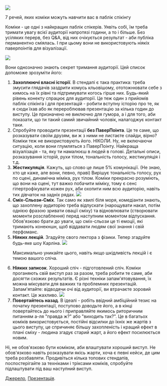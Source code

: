 <img src = "https://filiptester.files.wordpress.com/2015/06/background.jpg?w=1920&h=1200&crop=1"/>

7 речей, яких коміки можуть навчити вас в паблік спікінгу

Коміки - це одні з найкращих паблік спікерів. Уявіть собі, їм треба тримати увагу всієї аудиторії напротязі години, а то і більше. Без усіляких перерв, без Q&A, від них очікується результат - аби публіка перманентно сміялась. І при цьому вони не використовують ніякіх паверпоінтів для візуалізації. 

<img src ="https://pp.vk.me/c605828/v605828165/6e46/-aJDQDTinsU.jpg" />

Вони однозначно знають секрет тримання аудиторії. Цей список допоможе зрозуміти його:




<ol>
<li><b>Захоплюючі власні історії</b>. В стендапі є така практика: треба змусити глядачів заздрити комусь кльовішому, ототожнювати себе з кимось на їх рівні та підтримувати когось гірше них. Будь-який рівень конекту спрацює для аудиторії. Це теж один з прийомів паблік спікінга і для презентацій - робити вступну історію про те, як я сюди їхав або як перероблював презентацію за кілька годин до виступу. Це призначено не виключно для гумора, а і для того, аби показати, що ти такий самий звичайний чоловік, налагоджує контакт таки.
</li>
<li>
Спробуйте проводити презентації <b>без ПаверПоінта</b>. Це те саме, що розказувати своїм друзям, ви ж з ними не листаєте слайди, вірно? Коміки теж не використовують його. НІКОЛИ. Ну, не включаючи ситуацію, коли вони глумляться з ПаверПоінту.	Найкраща візуалізація - та, яку ти намалюєш в людей в голові. Детальні описи, розказування історій, рухи тілом, тональність голосу, жестикуляція і т.д.
</li>
<li><b>Жестикуляція</b>. Кажуть, що слово це лише 5% комунікації. (Не знаю, хто це каже, але вони, певно, праві) Вирішує тональність голосу, рух по сцені, динамічна міміка, рух тілом. Коміки прекрасно розуміють, що вони на сцені, тут важко побачити міміку, тому є сенс гіпертрофікувати кожен рух, аби охопити ним всю аудиторію, навіть тих дівчаток на задніх рядах.  

<img src = "https://img.ifcdn.com/images/4cd7a110dc36e797b6538ceffd02aacec63d8cf9d52cf335224c162a0c6a3394_3.jpg"/>
</li>
<li><b>Сміх-Сльози-Сміх</b>. Так само як хвилі біля моря, комедіанти знають, що захоплену аудиторію треба відпускати (нарощувати накал, потім однією фразою зривати овації сміху) та відновлювати (створювати моменти розслаблення) перед наступним моментом відпускання. Обов'язково брати до уваги, що сміх-сльози це ті емоції, які тримають конекншн, щоб віддавати людям свої знання і свій перфоманс.</li>
<li>
<b>Ніяких лекцій</b>. Згадуйте свого лектора з фізики. Тепер згадуйте будь-яке шоу Карліна.

<img src = "https://landofquo.files.wordpress.com/2013/07/quosleepinsteadoflisten.jpg"/>

Максимально уникайте цього, навіть якщо шкідливість лекцій і є темою вашого спіча.
</li>

<li><b>Ніяких записок</b>. Хороший спіч - підготовлений спіч. Коміки проганяють свій виступ раз за разом, треба робити те саме, аби досягти схожих результатів. Є різні техніки запам'ятовування, їх можна міксувати для важких та проблемних презентацій. Запам'ятайте: відводячи очі від аудиторії, ви втрачаєте зоровий контакт. Це жахливо. 

<img src = "http://68.media.tumblr.com/7b4dc42371454dea423d64465215123b/tumblr_n0ojy4ZhEK1rjudzto1_500.png"/>
</li>
<li><b>Повертайтесь назад</b>. В ідеалі - робіть ввідний амбіційний тезис на початку презентації, поступово доводьте його, а в кінці повертайтесь до нього і приправляйте якимось риторичним питанням а-ля "правда ж?" або "виходить так?". Це в багатьох коміків використовується, постійні відсилки до їхніх же жартів з цього виступу, це спричиняє більшу захопленість і кращий ефект в плані сміху - людина згадує старий жарт, а його ефект посилюється новим.</li>
</ol>

Ні, не обов'язково бути коміком, аби влаштувати хороший виступ. Не обов'язково навіть розказувати якісь жарти, хоча є певні кейси, де цим треба розбавляти. Продивіться кілька топових стендапів, поспостерігайте за техніками і тріксами коміків, спробуйте підлаштувати під ваш наступний виступ. 

<a href = "https://www.americanexpress.com/us/small-business/openforum/articles/the-6-things-comedians-can-teach-you-about-public-speaking/">Джерело</a>, <a href = "http://www.slideshare.net/SpeakerHub/7-things-comedians-can-teach-you-about-public-speaking">Презентація</a>.
